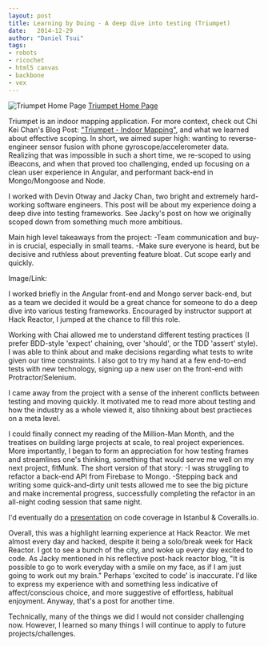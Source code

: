 ```yaml
---
layout: post
title: Learning by Doing - A deep dive into testing (Triumpet)
date:   2014-12-29
author: "Daniel Tsui"
tags:
- robots
- ricochet
- html5 canvas
- backbone
- vex
---
```


![Triumpet Home Page](https://s3.amazonaws.com/poly-screenshots.angel.co/Project/db/36265/604ac5dff305d25ed304e337961ea56a-original.png)
[Triumpet Home Page](https://triumpet.herokuapp.com/project)

Triumpet is an indoor mapping application. For more context, check out Chi Kei Chan's Blog Post:  ["Triumpet - Indoor Mapping"](https://chikeichan.wordpress.com/2015/02/05/triumpet-indoor-mapping/), and what we learned about effective scoping. In short, we aimed super high: wanting to reverse-engineer sensor fusion with phone gyroscope/accelerometer data. Realizing that was impossible in such a short time, we re-scoped to using iBeacons, and when that proved too challenging, ended up focusing on a clean user experience in Angular, and performant back-end in Mongo/Mongoose and Node. 

I worked with Devin Otway and Jacky Chan, two bright and extremely hard-working software engineers. This post will be about my experience doing a deep dive into testing frameworks. See Jacky's post on how we originally scoped down from something much more ambitious.

Main high level takeaways from the project: 
-Team communication and buy-in is crucial, especially in small teams.
-Make sure everyone is heard, but be decisive and ruthless about preventing feature bloat. Cut scope early and quickly.

Image/Link:


I worked briefly in the Angular front-end and Mongo server back-end, but as a team we decided it would be a great chance for someone to do a deep dive into various testing frameworks. Encouraged by instructor support at Hack Reactor, I jumped at the chance to fill this role.  

Working with Chai allowed me to understand different testing practices (I prefer BDD-style 'expect' chaining, over 'should', or the TDD 'assert' style). I was able to think about and make decisions regarding what tests to write given our time constraints. I also got to try my hand at a few end-to-end tests with new technology, signing up a new user on the front-end with Protractor/Selenium. 

I came away from the project with a sense of the inherent conflicts between testing and moving quickly. It motivated me to read more about testing and how the industry as a whole viewed it, also tihnking about best practieces on a meta level.

I could finally connect my reading of the Million-Man Month, and the treatises on building large projects at scale,  to real project experiences. More importantly, I began to form an appreciation for how testing frames and streamlines one's thinking, something that would serve me well on my next project, fitMunk. The short version of that story:
-I was struggling to refactor a back-end API from Firebase to Mongo.
-Stepping back and writing some quick-and-dirty unit tests allowed me to see the big picture and make incremental progress, successfully completing the refactor in an all-night coding session that same night.


I'd eventually do a [presentation](https://sdtsui.com/2015/03/28/coverage-presentation/) on code coverage in Istanbul & Coveralls.io.


Overall, this was a highlight learning experience at Hack Reactor. We met almost every day and hacked, despite it being a solo/break week for Hack Reactor. I got to see a bunch of the city, and woke up every day excited to code. As Jacky mentioned in his reflective post-hack reactor blog, "It is possible to go to work everyday with a smile on my face, as if I am just going to work out my brain." Perhaps 'excited to code' is inaccurate. I'd like to express my experience with and something less indicative of affect/conscious choice, and more suggestive of effortless, habitual enjoyment. Anyway, that's a post for another time.

Technically, many of the things we did I would not consider challenging now.
However, I learned so many things I will continue to apply to future projects/challenges.